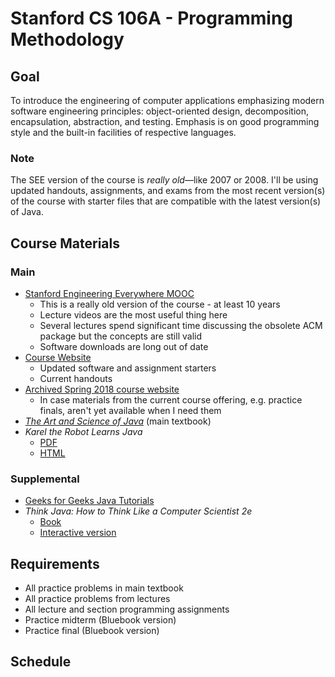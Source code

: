 # Stanford CS 106A - Programming Methodology

## Goal

To introduce the engineering of computer applications emphasizing modern software engineering principles: object-oriented design, decomposition, encapsulation, abstraction, and testing. Emphasis is on good programming style and the built-in facilities of respective languages.

### Note

The SEE version of the course is _really old_&mdash;like 2007 or 2008. I'll be using updated handouts, assignments, and exams from the most recent version(s) of the course with starter files that are compatible with the latest version(s) of Java.

## Course Materials

### Main

- [Stanford Engineering Everywhere MOOC](<https://see.stanford.edu/course/cs106a>)
  - This is a really old version of the course - at least 10 years
  - Lecture videos are the most useful thing here
  - Several lectures spend significant time discussing the obsolete ACM package but the concepts are still valid
  - Software downloads are long out of date
- [Course Website](<http://web.stanford.edu/class/cs106a/>)
  - Updated software and assignment starters
  - Current handouts
- [Archived Spring 2018 course website](<http://stanford.edu/class/archive/cs/cs106a/cs106a.1186/>)
  - In case materials from the current course offering, e.g. practice finals, aren't yet available when I need them
- [_The Art and Science of Java_](<https://www.amazon.com/Art-Science-Java-Eric-Roberts/dp/0321486129>) (main textbook)
- _Karel the Robot Learns Java_
  - [PDF](http://stanford.edu/~stepp/karel/karel-the-robot-learns-java.pdf)
  - [HTML](<https://web.stanford.edu/class/cs106a/karelReader/en/intro.html>)

### Supplemental

- [Geeks for Geeks Java Tutorials](<https://www.geeksforgeeks.org/java/>)
- _Think Java: How to Think Like a Computer Scientist 2e_
  - [Book](<http://greenteapress.com/wp/think-java-2e/>)
  - [Interactive version](<https://books.trinket.io/thinkjava2/>)

## Requirements

- All practice problems in main textbook
- All practice problems from lectures
- All lecture and section programming assignments
- Practice midterm (Bluebook version)
- Practice final (Bluebook version)

## Schedule

